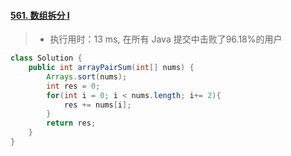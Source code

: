#### [561. 数组拆分 I](https://leetcode-cn.com/problems/array-partition-i/)

> - 执行用时：13 ms, 在所有 Java 提交中击败了96.18%的用户

```java
class Solution {
    public int arrayPairSum(int[] nums) {
        Arrays.sort(nums);
        int res = 0;
        for(int i = 0; i < nums.length; i+= 2){
            res += nums[i];
        }
        return res;
    }
}
```

